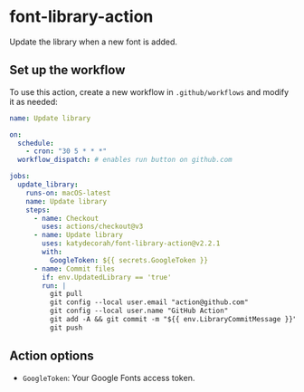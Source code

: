 # font-library-action

Update the library when a new font is added.

<!-- START GENERATED DOCUMENTATION -->

## Set up the workflow

To use this action, create a new workflow in `.github/workflows` and modify it as needed:

```yml
name: Update library

on:
  schedule:
    - cron: "30 5 * * *"
  workflow_dispatch: # enables run button on github.com

jobs:
  update_library:
    runs-on: macOS-latest
    name: Update library
    steps:
      - name: Checkout
        uses: actions/checkout@v3
      - name: Update library
        uses: katydecorah/font-library-action@v2.2.1
        with:
          GoogleToken: ${{ secrets.GoogleToken }}
      - name: Commit files
        if: env.UpdatedLibrary == 'true'
        run: |
          git pull
          git config --local user.email "action@github.com"
          git config --local user.name "GitHub Action"
          git add -A && git commit -m "${{ env.LibraryCommitMessage }}"
          git push
```

## Action options

- `GoogleToken`: Your Google Fonts access token.

<!-- END GENERATED DOCUMENTATION -->
